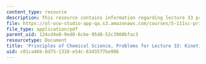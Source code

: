 ```yaml
---
content_type: resource
description: This resource contains information regarding lecture 33 problem.
file: https://ol-ocw-studio-app-qa.s3.amazonaws.com/courses/5-111sc-principles-of-chemical-science-fall-2014/c01ca46b8d751338e54c63d3577be986_MIT5_111F14_Lec33Prob.pdf
file_type: application/pdf
parent_uid: 124cd4e8-9ed8-6cbe-95d8-52c3908bfac3
resourcetype: Document
title: 'Principles of Chemical Science, Problems for Lecture 33: Kinetics and Temperature'
uid: c01ca46b-8d75-1338-e54c-63d3577be986
---
```

